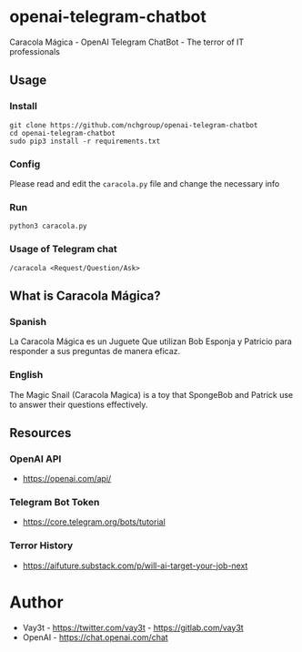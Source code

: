 # openai-telegram-chatbot

Caracola Mágica - OpenAI Telegram ChatBot - The terror of IT professionals

## Usage

### Install

```
git clone https://github.com/nchgroup/openai-telegram-chatbot
cd openai-telegram-chatbot
sudo pip3 install -r requirements.txt
```

### Config

Please read and edit the `caracola.py` file and change the necessary info

### Run

```
python3 caracola.py
```

### Usage of Telegram chat

```
/caracola <Request/Question/Ask>
```

## What is Caracola Mágica?

### Spanish
La Caracola Mágica es un Juguete Que utilizan Bob Esponja y Patricio para responder a sus preguntas de manera eficaz.

### English
The Magic Snail (Caracola Magica) is a toy that SpongeBob and Patrick use to answer their questions effectively.

## Resources

### OpenAI API
* https://openai.com/api/

### Telegram Bot Token
* https://core.telegram.org/bots/tutorial

### Terror History
* https://aifuture.substack.com/p/will-ai-target-your-job-next

# Author
* Vay3t - https://twitter.com/vay3t - https://gitlab.com/vay3t
* OpenAI - https://chat.openai.com/chat
